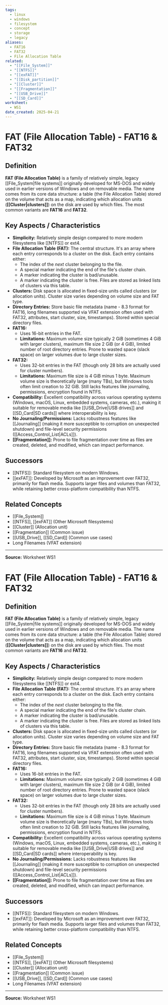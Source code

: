 ```yaml
---
tags:
  - linux
  - windows
  - filesystem
  - concept
  - storage
  - legacy
aliases:
  - FAT16
  - FAT32
  - File Allocation Table
related:
  - "[[File_System]]"
  - "[[NTFS]]"
  - "[[exFAT]]"
  - "[[Disk_partition]]"
  - "[[Cluster]]"
  - "[[Fragmentation]]"
  - "[[USB_Drive]]"
  - "[[SD_Card]]"
worksheet:
  - WS1
date_created: 2025-04-21
---
```

# FAT (File Allocation Table) - FAT16 & FAT32

## Definition

**FAT (File Allocation Table)** is a family of relatively simple, legacy [[File_System|file systems]] originally developed for MS-DOS and widely used in earlier versions of Windows and on removable media. The name comes from its core data structure: a table (the File Allocation Table) stored on the volume that acts as a map, indicating which allocation units (**[[Cluster|clusters]]**) on the disk are used by which files. The most common variants are **FAT16** and **FAT32**.

## Key Aspects / Characteristics

- **Simplicity:** Relatively simple design compared to more modern filesystems like [[NTFS]] or ext4.
- **File Allocation Table (FAT):** The central structure. It's an array where each entry corresponds to a cluster on the disk. Each entry contains either:
    - The index of the *next* cluster belonging to the file.
    - A special marker indicating the end of the file's cluster chain.
    - A marker indicating the cluster is bad/unusable.
    - A marker indicating the cluster is free.
    Files are stored as linked lists of clusters via this table.
- **Clusters:** Disk space is allocated in fixed-size units called clusters (or allocation units). Cluster size varies depending on volume size and FAT type.
- **Directory Entries:** Store basic file metadata (name - 8.3 format for FAT16, long filenames supported via VFAT extension often used with FAT32, attributes, start cluster, size, timestamps). Stored within special directory files.
- **FAT16:**
    - Uses 16-bit entries in the FAT.
    - **Limitations:** Maximum volume size typically 2 GiB (sometimes 4 GiB with larger clusters), maximum file size 2 GiB (or 4 GiB), limited number of root directory entries. Prone to wasted space (slack space) on larger volumes due to large cluster sizes.
- **FAT32:**
    - Uses 32-bit entries in the FAT (though only 28 bits are actually used for cluster numbers).
    - **Limitations:** Maximum file size is 4 GiB minus 1 byte. Maximum volume size is theoretically large (many TBs), but Windows tools often limit creation to 32 GiB. Still lacks features like journaling, permissions, encryption found in NTFS.
- **Compatibility:** Excellent compatibility across various operating systems (Windows, macOS, Linux, embedded systems, cameras, etc.), making it suitable for removable media like [[USB_Drive|USB drives]] and [[SD_Card|SD cards]] where interoperability is key.
- **No Journaling/Permissions:** Lacks robustness features like [[Journaling]] (making it more susceptible to corruption on unexpected shutdown) and file-level security permissions ([[Access_Control_List|ACLs]]).
- **[[Fragmentation]]:** Prone to file fragmentation over time as files are created, deleted, and modified, which can impact performance.

## Successors

- [[NTFS]]: Standard filesystem on modern Windows.
- [[exFAT]]: Developed by Microsoft as an improvement over FAT32, primarily for flash media. Supports larger files and volumes than FAT32, while retaining better cross-platform compatibility than NTFS.

## Related Concepts
- [[File_System]]
- [[NTFS]], [[exFAT]] (Other Microsoft filesystems)
- [[Cluster]] (Allocation unit)
- [[Fragmentation]] (Common issue)
- [[USB_Drive]], [[SD_Card]] (Common use cases)
- Long Filenames (VFAT extension)

---
**Source:** Worksheet WS1

# FAT (File Allocation Table) - FAT16 & FAT32

## Definition

**FAT (File Allocation Table)** is a family of relatively simple, legacy [[File_System|file systems]] originally developed for MS-DOS and widely used in earlier versions of Windows and on removable media. The name comes from its core data structure: a table (the File Allocation Table) stored on the volume that acts as a map, indicating which allocation units (**[[Cluster|clusters]]**) on the disk are used by which files. The most common variants are **FAT16** and **FAT32**.

## Key Aspects / Characteristics

- **Simplicity:** Relatively simple design compared to more modern filesystems like [[NTFS]] or ext4.
- **File Allocation Table (FAT):** The central structure. It's an array where each entry corresponds to a cluster on the disk. Each entry contains either:
    - The index of the *next* cluster belonging to the file.
    - A special marker indicating the end of the file's cluster chain.
    - A marker indicating the cluster is bad/unusable.
    - A marker indicating the cluster is free.
    Files are stored as linked lists of clusters via this table.
- **Clusters:** Disk space is allocated in fixed-size units called clusters (or allocation units). Cluster size varies depending on volume size and FAT type.
- **Directory Entries:** Store basic file metadata (name - 8.3 format for FAT16, long filenames supported via VFAT extension often used with FAT32, attributes, start cluster, size, timestamps). Stored within special directory files.
- **FAT16:**
    - Uses 16-bit entries in the FAT.
    - **Limitations:** Maximum volume size typically 2 GiB (sometimes 4 GiB with larger clusters), maximum file size 2 GiB (or 4 GiB), limited number of root directory entries. Prone to wasted space (slack space) on larger volumes due to large cluster sizes.
- **FAT32:**
    - Uses 32-bit entries in the FAT (though only 28 bits are actually used for cluster numbers).
    - **Limitations:** Maximum file size is 4 GiB minus 1 byte. Maximum volume size is theoretically large (many TBs), but Windows tools often limit creation to 32 GiB. Still lacks features like journaling, permissions, encryption found in NTFS.
- **Compatibility:** Excellent compatibility across various operating systems (Windows, macOS, Linux, embedded systems, cameras, etc.), making it suitable for removable media like [[USB_Drive|USB drives]] and [[SD_Card|SD cards]] where interoperability is key.
- **No Journaling/Permissions:** Lacks robustness features like [[Journaling]] (making it more susceptible to corruption on unexpected shutdown) and file-level security permissions ([[Access_Control_List|ACLs]]).
- **[[Fragmentation]]:** Prone to file fragmentation over time as files are created, deleted, and modified, which can impact performance.

## Successors

- [[NTFS]]: Standard filesystem on modern Windows.
- [[exFAT]]: Developed by Microsoft as an improvement over FAT32, primarily for flash media. Supports larger files and volumes than FAT32, while retaining better cross-platform compatibility than NTFS.

## Related Concepts
- [[File_System]]
- [[NTFS]], [[exFAT]] (Other Microsoft filesystems)
- [[Cluster]] (Allocation unit)
- [[Fragmentation]] (Common issue)
- [[USB_Drive]], [[SD_Card]] (Common use cases)
- Long Filenames (VFAT extension)

---
**Source:** Worksheet WS1